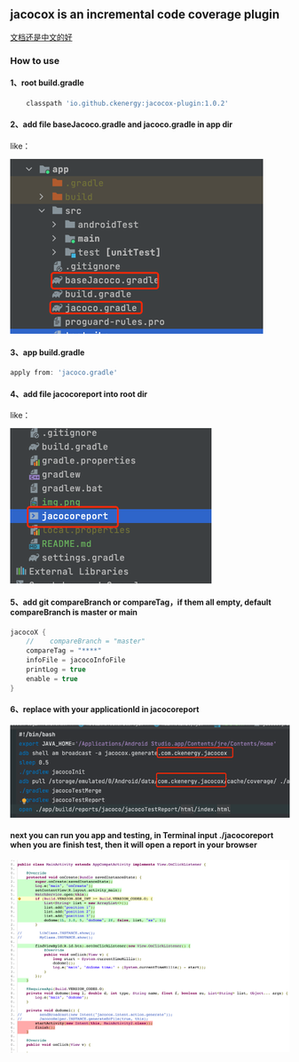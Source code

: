 ## jacocox is an incremental code coverage plugin

[文档还是中文的好](README-CN.md)

### How to use

#### 1、root build.gradle

```groovy
    classpath 'io.github.ckenergy:jacocox-plugin:1.0.2'
```
#### 2、add file **baseJacoco.gradle** and **jacoco.gradle** in app dir

like：

![img.png](img.png)

#### 3、app build.gradle
```groovy
apply from: 'jacoco.gradle'
```
#### 4、add file **jacocoreport** into root dir

like：

![img_1.png](img_1.png)

#### 5、add git **compareBranch** or **compareTag**，if them all empty, default compareBranch is master or main
```groovy
jacocoX {
    //    compareBranch = "master"
    compareTag = "****"
    infoFile = jacocoInfoFile
    printLog = true
    enable = true
}
```

#### 6、replace with your **applicationId** in **jacocoreport**

![img_2.png](img_2.png)

#### next you can run you app and testing, in Terminal input **./jacocoreport** when you are finish test, then it will open a report in your browser

![img_3.png](img_3.png)

